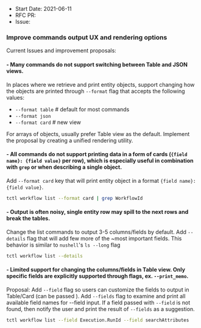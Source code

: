 - Start Date: 2021-06-11
- RFC PR:
- Issue:

### Improve commands output UX and rendering options

Current Issues and improvement proposals:

#### - Many commands do not support switching between Table and JSON views.

In places where we retrieve and print entity objects, support changing how the objects are printed through `--format` flag that accepts the following values:
- `--format table` # default for most commands
- `--format json`
- `--format card` # new view

For arrays of objects, usually prefer Table view as the default. Implement the proposal by creating a unified rendering utility.

#### - All commands do not support printing data in a form of cards (`{field name}: {field value}` per row), which is especially useful in combination with `grep` or when describing a single object.

Add `--format card` key that will print entity object in a format `{field name}: {field value}`.
``` bash
tctl workflow list --format card | grep WorkflowId
```

#### - Output is often noisy, single entity row may spill to the next rows and break the tables.

Change the list commands to output 3-5 columns/fields by default. Add `--details` flag that will add few more of the ~most important fields. This behavior is similar to `nushell`'s `ls --long` flag
``` bash
tctl workflow list --details
```

#### - Limited support for changing the columns/fields in Table view. Only specific fields are explicitly supported through flags, ex. `--print_memo`.

Proposal: Add `--field` flag so users can customize the fields to output in Table/Card (can be passed ). Add `--fields` flag to examine and print all available field names for --field input. If a field passed with `--field` is not found, then notify the user and print the result of `--fields` as a suggestion. 
``` bash
tctl workflow list --field Execution.RunId --field searchAttributes
```
